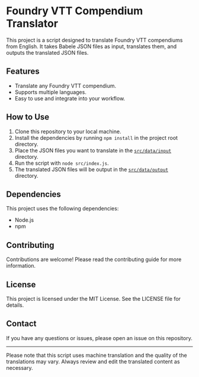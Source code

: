 # Foundry VTT Compendium Translator

This project is a script designed to translate Foundry VTT compendiums from English. It takes Babele JSON files as input, translates them, and outputs the translated JSON files.

## Features

- Translate any Foundry VTT compendium.
- Supports multiple languages.
- Easy to use and integrate into your workflow.

## How to Use

1. Clone this repository to your local machine.
2. Install the dependencies by running `npm install` in the project root directory.
3. Place the JSON files you want to translate in the [`src/data/input`](command:_github.copilot.openRelativePath?%5B%22src%2Fdata%2Finput%22%5D "src/data/input") directory.
4. Run the script with `node src/index.js`.
5. The translated JSON files will be output in the [`src/data/output`](command:_github.copilot.openRelativePath?%5B%22src%2Fdata%2Foutput%22%5D "src/data/output") directory.

## Dependencies

This project uses the following dependencies:

- Node.js
- npm

## Contributing

Contributions are welcome! Please read the contributing guide for more information.

## License

This project is licensed under the MIT License. See the LICENSE file for details.

## Contact

If you have any questions or issues, please open an issue on this repository.

---

Please note that this script uses machine translation and the quality of the translations may vary. Always review and edit the translated content as necessary.
